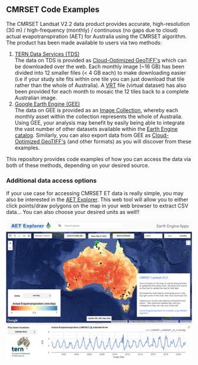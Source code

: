 
## CMRSET Code Examples

The CMRSET Landsat V2.2 data product provides accurate, high-resolution (30 m) / high-frequency (monthly) / continuous (no gaps due to cloud) actual evapotranspiration (AET) for Australia using the CMRSET algorithm.
The product has been made available to users via two methods:
1. <a href="https://portal.tern.org.au/actual-evapotranspiration-australia-cmrset-algorithm/21915" target="_blank">TERN Data Services (TDS)</a>  
   The data on TDS is provided as <a href="https://www.cogeo.org/" target="_blank">Cloud-Optimized GeoTIFF's</a> which can be downloaded over the web.  Each monthly image (~16 GB) has been divided into 12 smaller files (< 4 GB each) to make downloading easier (i.e if your study site fits within one tile you can just download that tile rather than the whole of Australia). A <a href="https://gdal.org/drivers/raster/vrt.html" target="_blank">VRT</a> file (virtual dataset) has also been provided for each month to mosaic the 12 tiles back to a complete Australian image.
2. <a href="https://developers.google.com/earth-engine/datasets/catalog/TERN_AET_CMRSET_LANDSAT_V2_2" target="_blank">Google Earth Engine (GEE)</a>  
   The data on GEE is provided as an <a href="https://developers.google.com/earth-engine/guides/ic_creating" target="_blank">Image Collection</a>, whereby each monthly asset within the collection represents the whole of Australia. Using GEE, your analysis may benefit by easily being able to integrate the vast number of other datasets available within the <a href="https://developers.google.com/earth-engine/datasets" target="_blank">Earth Engine catalog</a>. Similarly, you can also export data from GEE as <a href="https://www.cogeo.org/" target="_blank">Cloud-Optimized GeoTIFF's</a> (and other formats) as you will discover from these examples.

This repository provides code examples of how you can access the data via both of these methods, depending on your desired source.

### Additional data access options

If your use case for accessing CMRSET ET data is really simple, you may also be interested in the <a href="https://tern-landscapes.earthengine.app/view/cmrset-landsat-v22" target="_blank">AET Explorer</a>. This web tool will allow you to either click points/draw polygons on the map in your web browser to extract CSV data... You can also choose your desired units as well!!

![alt text](./AET_Explorer.png "AET Explorer")


